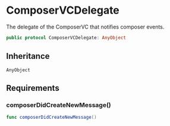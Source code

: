 # ComposerVCDelegate

The delegate of the ComposerVC that notifies composer events.

``` swift
public protocol ComposerVCDelegate: AnyObject 
```

## Inheritance

`AnyObject`

## Requirements

### composerDidCreateNewMessage()

``` swift
func composerDidCreateNewMessage()
```
